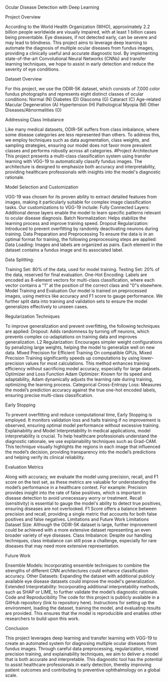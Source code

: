 Ocular Disease Detection with Deep Learning

Project Overview

According to the World Health Organization (WHO), approximately 2.2 billion people worldwide are visually impaired, with at least 1 billion cases being preventable. Eye diseases, if not detected early, can be severe and may lead to blindness. This project aims to leverage deep learning to automate the diagnosis of multiple ocular diseases from fundus images, providing a clinically useful and accurate diagnostic tool. By implementing state-of-the-art Convolutional Neural Networks (CNNs) and transfer learning techniques, we hope to assist in early detection and reduce the severity of eye conditions.


Dataset Overview

For this project, we use the ODIR-5K dataset, which consists of 7,000 color fundus photographs and represents eight distinct classes of ocular conditions:
Normal (N)
Diabetes (D)
Glaucoma (G)
Cataract (C)
Age-related Macular Degeneration (A)
Hypertension (H)
Pathological Myopia (M)
Other Diseases/Abnormalities (O)

Addressing Class Imbalance

Like many medical datasets, ODIR-5K suffers from class imbalance, where some disease categories are less represented than others. To address this, we employ techniques such as data augmentation, class weights, and sampling strategies, ensuring our model does not favor more prevalent classes and performs robustly across all categories.
#Project Architecture
This project presents a multi-class classification system using transfer learning with VGG-19 to automatically classify fundus images. The architecture is designed to emphasize both accuracy and interpretability, providing healthcare professionals with insights into the model's diagnostic rationale.

Model Selection and Customization

VGG-19 was chosen for its proven ability to extract detailed features from images, making it particularly suitable for complex image classification tasks. Our customizations to VGG-19 include:
Fully Connected Layers: Additional dense layers enable the model to learn specific patterns relevant to ocular disease diagnosis.
Batch Normalization: Helps stabilize the learning process and improve training speed.
Dropout Regularization: Introduced to prevent overfitting by randomly deactivating neurons during training.
Data Preparation and Preprocessing
To ensure the data is in an optimal format for training, the following preprocessing steps are applied:
Data Loading: Images and labels are organized as pairs. Each element in the dataset contains a fundus image and its associated label.

Data Splitting:

Training Set: 80% of the data, used for model training.
Testing Set: 20% of the data, reserved for final evaluation.
One-Hot Encoding: Labels are encoded as 8-element vectors for multi-class classification, where each vector contains a "1" at the position of the correct class and "0"s elsewhere.
Model Training and Evaluation
Our model is trained on preprocessed images, using metrics like accuracy and F1 score to gauge performance. We further split data into training and validation sets to ensure the model generalizes effectively to unseen cases.

Regularization Techniques

To improve generalization and prevent overfitting, the following techniques are applied:
Dropout: Adds randomness by turning off neurons, which prevents complex co-adaptations on training data and improves generalization.
L2 Regularization: Encourages simpler weight configurations by penalizing large weights, helping the model to generalize well on new data.
Mixed Precision for Efficient Training
On compatible GPUs, Mixed Precision Training significantly speeds up computations by using lower-precision values for most calculations. This method enhances training efficiency without sacrificing model accuracy, especially for large datasets.
Optimizer and Loss Function
Adam Optimizer: Known for its speed and adaptability, Adam dynamically adjusts the learning rate during training, optimizing the learning process.
Categorical Cross-Entropy Loss: Measures the model’s prediction accuracy against the true one-hot encoded labels, ensuring precise multi-class classification.

Early Stopping

To prevent overfitting and reduce computational time, Early Stopping is employed. It monitors validation loss and halts training if no improvement is observed, ensuring optimal model performance without excessive training.
Explainability and Model Interpretability
In medical applications, model interpretability is crucial. To help healthcare professionals understand the diagnostic rationale, we use explainability techniques such as Grad-CAM. This technique visually highlights the regions in each image that influenced the model’s decision, providing transparency into the model’s predictions and helping verify its clinical reliability.


Evaluation Metrics

Along with accuracy, we evaluate the model using precision, recall, and F1 score on the test set, as these metrics are valuable for understanding the model’s performance in a healthcare context. For example:
Precision provides insight into the rate of false positives, which is important in disease detection to avoid unnecessary worry or treatment.
Recall (sensitivity) is essential to gauge the model's ability to detect true positives, ensuring diseases are not overlooked.
F1 Score offers a balance between precision and recall, providing a single metric that accounts for both false positives and false negatives.
Limitations and Future Work
Limitations
Dataset Size: Although the ODIR-5K dataset is large, further improvement could be achieved with a more extensive dataset representing an even broader variety of eye diseases.
Class Imbalance: Despite our handling techniques, class imbalance can still pose a challenge, especially for rare diseases that may need more extensive representation.


Future Work

Ensemble Models: Incorporating ensemble techniques to combine the strengths of different CNN architectures could enhance classification accuracy.
Other Datasets: Expanding the dataset with additional publicly available eye disease datasets could improve the model's generalization.
Extended Interpretability: Incorporating additional interpretability methods, such as SHAP or LIME, to further validate the model’s diagnostic rationale.
Code and Reproducibility
The code for this project is publicly available in a GitHub repository (link to repository here). Instructions for setting up the environment, loading the dataset, training the model, and evaluating results are provided. This ensures that the model is reproducible and enables other researchers to build upon this work.


Conclusion

This project leverages deep learning and transfer learning with VGG-19 to create an automated system for diagnosing multiple ocular diseases from fundus images. Through careful data preprocessing, regularization, mixed precision training, and explainability techniques, we aim to deliver a model that is both accurate and interpretable. This diagnostic tool has the potential to assist healthcare professionals in early detection, thereby improving patient outcomes and contributing to preventive ophthalmology on a global scale.


